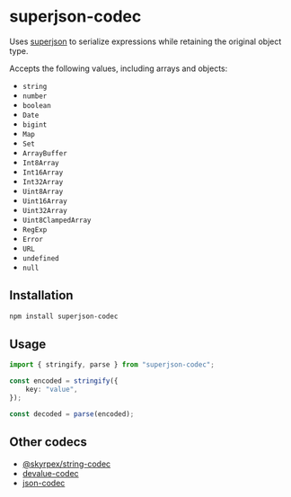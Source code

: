 # superjson-codec

Uses [superjson](https://github.com/flightcontrolhq/superjson) to serialize expressions while retaining the original object type.

Accepts the following values, including arrays and objects:

- `string`
- `number`
- `boolean`
- `Date`
- `bigint`
- `Map`
- `Set`
- `ArrayBuffer`
- `Int8Array`
- `Int16Array`
- `Int32Array`
- `Uint8Array`
- `Uint16Array`
- `Uint32Array`
- `Uint8ClampedArray`
- `RegExp`
- `Error`
- `URL`
- `undefined`
- `null`

## Installation

```sh
npm install superjson-codec
```

## Usage

```ts
import { stringify, parse } from "superjson-codec";

const encoded = stringify({
	key: "value",
});

const decoded = parse(encoded);
```

## Other codecs

- [@skyrpex/string-codec](https://github.com/skyrpex/string-codec)
- [devalue-codec](https://github.com/skyrpex/devalue-codec)
- [json-codec](https://github.com/skyrpex/json-codec)
